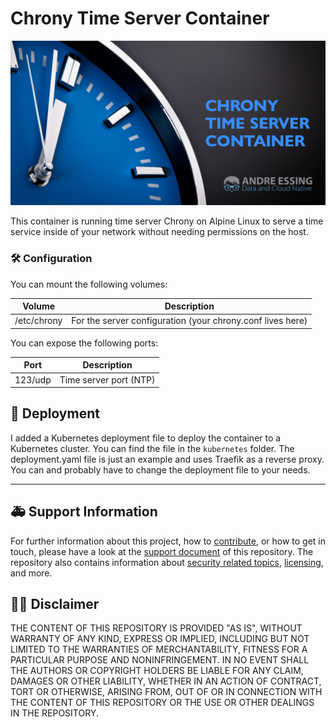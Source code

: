 # Chrony Time Server Container

![](media/../.github/media/repository-open-graph-image.png)

This container is running time server Chrony on Alpine Linux to serve a time service inside of your network without needing permissions on the host.

### :hammer_and_wrench: Configuration

You can mount the following volumes:

| Volume      | Description                                                |
| ----------- | ---------------------------------------------------------- |
| /etc/chrony | For the server configuration (your chrony.conf lives here) |

You can expose the following ports:

| Port    | Description            |
| ------- | ---------------------- |
| 123/udp | Time server port (NTP) |

## :rocket: Deployment

I added a Kubernetes deployment file to deploy the container to a Kubernetes cluster. You can find the file in the `kubernetes` folder.
The deployment.yaml file is just an example and uses Traefik as a reverse proxy. You can and probably have to change the deployment file to your needs.

---

## :ambulance: Support Information

For further information about this project, how to [contribute](docs/CONTRIBUTING.md), or how to get in touch, please have a look at the [support document](docs/SUPPORT.md) of this repository. The repository also contains information about [security related topics](docs/SECURITY.md), [licensing](LICENSE), and more.

## :man_judge: Disclaimer

THE CONTENT OF THIS REPOSITORY IS PROVIDED "AS IS", WITHOUT WARRANTY OF ANY KIND, EXPRESS OR IMPLIED, INCLUDING BUT NOT LIMITED TO THE WARRANTIES OF MERCHANTABILITY, FITNESS FOR A PARTICULAR PURPOSE AND NONINFRINGEMENT. IN NO EVENT SHALL THE AUTHORS OR COPYRIGHT HOLDERS BE LIABLE FOR ANY CLAIM, DAMAGES OR OTHER LIABILITY, WHETHER IN AN ACTION OF CONTRACT, TORT OR OTHERWISE, ARISING FROM, OUT OF OR IN CONNECTION WITH THE CONTENT OF THIS REPOSITORY OR THE USE OR OTHER DEALINGS IN THE REPOSITORY.
